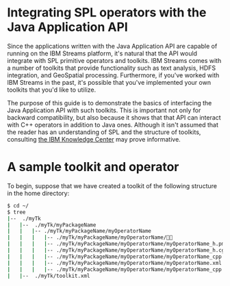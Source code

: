 # Integrating SPL operators with the Java Application API

Since the applications written with the Java Application API are capable of running on the IBM Streams platform, it's natural that the API would integrate with SPL primitive operators and toolkits. IBM Streams comes with a number of toolkits that provide functionality such as text analysis, HDFS integration, and GeoSpatial processing. Furthermore, if you've worked with IBM Streams in the past, it's possible that you've implemented your own toolkits that you'd like to utilize. 

The purpose of this guide is to demonstrate the basics of interfacing the Java Application API with such toolkits. This is important not only for backward compatibility, but also because it shows that that API can interact with C++ operators in addition to Java ones. Although it isn't assumed that the reader has an understanding of SPL and the structure of toolkits, consulting [the IBM Knowledge Center](http://www-01.ibm.com/support/knowledgecenter/SSCRJU_4.0.0/com.ibm.streams.dev.doc/doc/creating_toolkits.html?lang=en) may prove informative.

# A sample toolkit and operator
To begin, suppose that we have created a toolkit of the following structure in the home directory:
``` bash
$ cd ~/
$ tree
|--  ./myTk
|   |--  ./myTk/myPackageName
|   |   |-- ./myTk/myPackageName/myOperatorName
|   |   |   |-- ./myTk/myPackageName/myOperatorName/
|   |   |   |-- ./myTk/myPackageName/myOperatorName/myOperatorName_h.pm
|   |   |   |-- ./myTk/myPackageName/myOperatorName/myOperatorName_h.cgt
|   |   |   |-- ./myTk/myPackageName/myOperatorName/myOperatorName_cpp.cgt
|   |   |   |-- ./myTk/myPackageName/myOperatorName/myOperatorName.xml
|   |   |   |-- ./myTk/myPackageName/myOperatorName/myOperatorName_cpp.pm
|   |--  ./myTk/toolkit.xml
```
